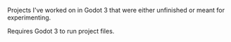 Projects I've worked on in Godot 3 that were either unfinished or meant for experimenting.

Requires Godot 3 to run project files.
